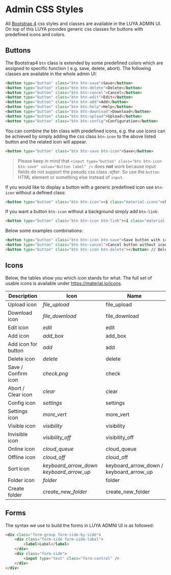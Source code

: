 # Admin CSS Styles

All [Bootstrap 4](https://getbootstrap.com/) css styles and classes are available in the LUYA ADMIN UI. On top of this LUYA provides generic css classes for buttons with predefined icons and colors.

## Buttons

The Bootstrap4 `btn` class is extended by some predefined colors which are assigned to specific function ( e.g. save, delete, abort). The following classes are available in the whole admin UI:

```html
<button type="button" class="btn btn-save">Save</button>
<button type="button" class="btn btn-delete">Delete</button>
<button type="button" class="btn btn-cancel">Cancel</button>
<button type="button" class="btn btn-edit">Edit</button>
<button type="button" class="btn btn-add">Add</button>
<button type="button" class="btn btn-help">Help</button>
<button type="button" class="btn btn-download">Download</button>
<button type="button" class="btn btn-upload">Upload</button>
<button type="button" class="btn btn-config">Configuration</button>
```

You can combine the btn class with predefined icons, e.g. the use icons can be achieved by simply adding the css class `btn-icon` to the above listed button and the related icon will appear.

```html
<button type="button" class="btn btn-save btn-icon">Save</button>
```

> Please keep in mind that `<input type="button" class="btn btn-icon btn-save" value="Button label" />` does <b>not</b> work because input fields do not support the pseudo css class *:after*. So use the `button` HTML element or something else instead of `input`.

If you would like to display a button with a generic predefined icon use `btn-icon` without a defined class:

```html
<button type="button" class="btn btn-icon"><i class="material-icons">check</i>OK</button>
```

If you want a button `btn-icon` without a background simply add `btn-link`:

```html
<button type="button" class="btn btn-icon btn-link"><i class="material-icons">check</i>Link</button>
```

Below some examples combinations:

```html
<button type="button" class="btn btn-icon btn-save">Save button with icon and text</button>
<button type="button" class="btn btn-cancel">Cancel button without icon</button>
<button type="button" class="btn btn-icon btn-delete"></button> // Delete button without label but predefined icon and colors.
```
 
## Icons

Below, the tables show you which icon stands for what. The full set of usable icons is available under https://material.io/icons.

| Description | Icon            | Name         |
| ------------- | ------------- | ------------- |
| Upload icon | <i class="material-icons">file_upload</i> | file_upload |
| Download icon | <i class="material-icons">file_download</i> | file_download |
| Edit icon | <i class="material-icons">edit</i> | edit |
| Add icon | <i class="material-icons">add_box</i> | add_box |
| Add icon for button | <i class="material-icons">add</i> | add |
| Delete icon | <i class="material-icons">delete</i> | delete |
| Save / Confirm icon | <i class="material-icons">check.png | check |
| Abort / Clear icon | <i class="material-icons">clear</i>  | clear |
| Config icon | <i class="material-icons">settings</i> | settings |
| Settings icon | <i class="material-icons">more_vert</i> | more_vert |
| Visible icon | <i class="material-icons">visibility</i> | visibility |
| Invisible icon | <i class="material-icons">visibility_off</i> | visibility_off |
| Online icon | <i class="material-icons">cloud_queue</i> | cloud_queue |
| Offline icon | <i class="material-icons">cloud_off</i> | cloud_off |
| Sort icon | <i class="material-icons">keyboard_arrow_down</i> <i class="material-icons">keyboard_arrow_up</i> | keyboard\_arrow\_down / keyboard\_arrow\_up |
| Folder icon | <i class="material-icons">folder</i> | folder |
| Create folder | <i class="material-icons">create_new_folder</i> | create_new_folder |


## Forms

The syntax we use to build the forms in LUYA ADMNI UI is as followed:

```html
<div class="form-group form-side-by-side">
    <div class="form-side form-side-label">
        <label>Label</label>
    </div>
    <div class="form-side">
        <input type="text" class="form-control" />
    </div>
</div>
```
